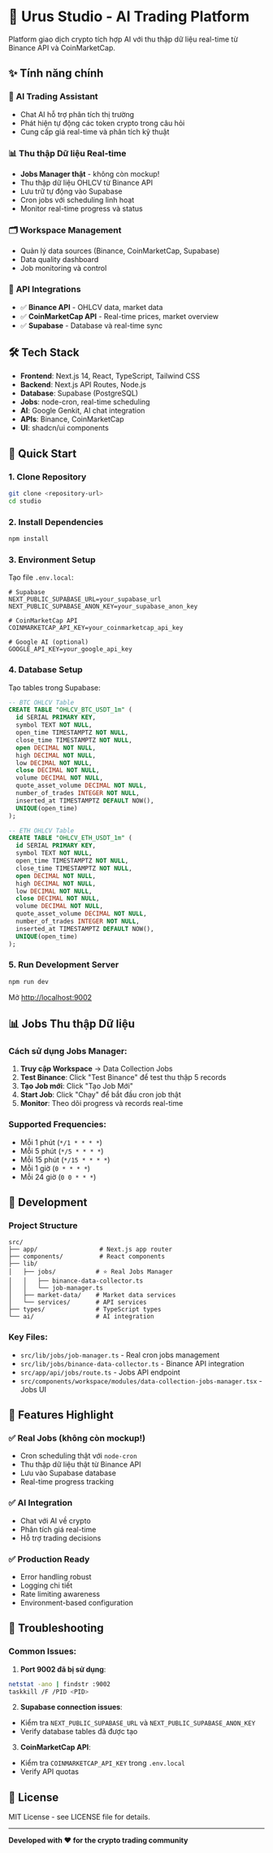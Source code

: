 # 🚀 **Urus Studio - AI Trading Platform**

Platform giao dịch crypto tích hợp AI với thu thập dữ liệu real-time từ Binance API và CoinMarketCap.

## ✨ **Tính năng chính**

### 🤖 **AI Trading Assistant**
- Chat AI hỗ trợ phân tích thị trường
- Phát hiện tự động các token crypto trong câu hỏi
- Cung cấp giá real-time và phân tích kỹ thuật

### 📊 **Thu thập Dữ liệu Real-time**
- **Jobs Manager thật** - không còn mockup!
- Thu thập dữ liệu OHLCV từ Binance API 
- Lưu trữ tự động vào Supabase
- Cron jobs với scheduling linh hoạt
- Monitor real-time progress và status

### 🗂️ **Workspace Management**
- Quản lý data sources (Binance, CoinMarketCap, Supabase)
- Data quality dashboard
- Job monitoring và control

### 🔌 **API Integrations**
- ✅ **Binance API** - OHLCV data, market data
- ✅ **CoinMarketCap API** - Real-time prices, market overview  
- ✅ **Supabase** - Database và real-time sync

## 🛠️ **Tech Stack**

- **Frontend**: Next.js 14, React, TypeScript, Tailwind CSS
- **Backend**: Next.js API Routes, Node.js
- **Database**: Supabase (PostgreSQL)
- **Jobs**: node-cron, real-time scheduling
- **AI**: Google Genkit, AI chat integration
- **APIs**: Binance, CoinMarketCap
- **UI**: shadcn/ui components

## 🚀 **Quick Start**

### 1. Clone Repository
```bash
git clone <repository-url>
cd studio
```

### 2. Install Dependencies
```bash
npm install
```

### 3. Environment Setup
Tạo file `.env.local`:
```env
# Supabase
NEXT_PUBLIC_SUPABASE_URL=your_supabase_url
NEXT_PUBLIC_SUPABASE_ANON_KEY=your_supabase_anon_key

# CoinMarketCap API
COINMARKETCAP_API_KEY=your_coinmarketcap_api_key

# Google AI (optional)
GOOGLE_API_KEY=your_google_api_key
```

### 4. Database Setup
Tạo tables trong Supabase:
```sql
-- BTC OHLCV Table
CREATE TABLE "OHLCV_BTC_USDT_1m" (
  id SERIAL PRIMARY KEY,
  symbol TEXT NOT NULL,
  open_time TIMESTAMPTZ NOT NULL,
  close_time TIMESTAMPTZ NOT NULL,
  open DECIMAL NOT NULL,
  high DECIMAL NOT NULL,
  low DECIMAL NOT NULL,
  close DECIMAL NOT NULL,
  volume DECIMAL NOT NULL,
  quote_asset_volume DECIMAL NOT NULL,
  number_of_trades INTEGER NOT NULL,
  inserted_at TIMESTAMPTZ DEFAULT NOW(),
  UNIQUE(open_time)
);

-- ETH OHLCV Table
CREATE TABLE "OHLCV_ETH_USDT_1m" (
  id SERIAL PRIMARY KEY,
  symbol TEXT NOT NULL,
  open_time TIMESTAMPTZ NOT NULL,
  close_time TIMESTAMPTZ NOT NULL,
  open DECIMAL NOT NULL,
  high DECIMAL NOT NULL,
  low DECIMAL NOT NULL,
  close DECIMAL NOT NULL,
  volume DECIMAL NOT NULL,
  quote_asset_volume DECIMAL NOT NULL,
  number_of_trades INTEGER NOT NULL,
  inserted_at TIMESTAMPTZ DEFAULT NOW(),
  UNIQUE(open_time)
);
```

### 5. Run Development Server
```bash
npm run dev
```

Mở [http://localhost:9002](http://localhost:9002)

## 📊 **Jobs Thu thập Dữ liệu**

### Cách sử dụng Jobs Manager:
1. **Truy cập Workspace** → Data Collection Jobs
2. **Test Binance**: Click "Test Binance" để test thu thập 5 records
3. **Tạo Job mới**: Click "Tạo Job Mới" 
4. **Start Job**: Click "Chạy" để bắt đầu cron job thật
5. **Monitor**: Theo dõi progress và records real-time

### Supported Frequencies:
- Mỗi 1 phút (`*/1 * * * *`)
- Mỗi 5 phút (`*/5 * * * *`) 
- Mỗi 15 phút (`*/15 * * * *`)
- Mỗi 1 giờ (`0 * * * *`)
- Mỗi 24 giờ (`0 0 * * *`)

## 🔧 **Development**

### Project Structure
```
src/
├── app/                 # Next.js app router
├── components/          # React components
├── lib/
│   ├── jobs/           # ⭐ Real Jobs Manager
│   │   ├── binance-data-collector.ts
│   │   └── job-manager.ts
│   ├── market-data/    # Market data services
│   └── services/       # API services
├── types/              # TypeScript types
└── ai/                 # AI integration
```

### Key Files:
- `src/lib/jobs/job-manager.ts` - Real cron jobs management
- `src/lib/jobs/binance-data-collector.ts` - Binance API integration
- `src/app/api/jobs/route.ts` - Jobs API endpoint
- `src/components/workspace/modules/data-collection-jobs-manager.tsx` - Jobs UI

## 🌟 **Features Highlight**

### ✅ **Real Jobs (không còn mockup!)**
- Cron scheduling thật với `node-cron`
- Thu thập dữ liệu thật từ Binance API
- Lưu vào Supabase database
- Real-time progress tracking

### ✅ **AI Integration**
- Chat với AI về crypto
- Phân tích giá real-time
- Hỗ trợ trading decisions

### ✅ **Production Ready**
- Error handling robust
- Logging chi tiết
- Rate limiting awareness
- Environment-based configuration

## 🐛 **Troubleshooting**

### Common Issues:

1. **Port 9002 đã bị sử dụng**:
```bash
netstat -ano | findstr :9002
taskkill /F /PID <PID>
```

2. **Supabase connection issues**:
- Kiểm tra `NEXT_PUBLIC_SUPABASE_URL` và `NEXT_PUBLIC_SUPABASE_ANON_KEY`
- Verify database tables đã được tạo

3. **CoinMarketCap API**:
- Kiểm tra `COINMARKETCAP_API_KEY` trong `.env.local`
- Verify API quotas

## 📄 **License**

MIT License - see LICENSE file for details.

---

**Developed with ❤️ for the crypto trading community**